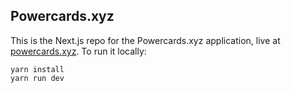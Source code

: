 ## Powercards.xyz

This is the Next.js repo for the Powercards.xyz application, live at [powercards.xyz](https://powercards.xyz). To run it locally:  

`yarn install`  
`yarn run dev`  